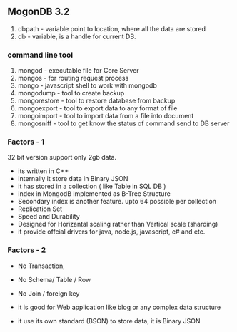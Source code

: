## MogonDB 3.2

1. dbpath - variable point to location, where all the data are stored
2. db - variable, is a handle for current DB.

### command line tool

1. mongod - executable file for Core Server
2. mongos - for routing request process
3. mongo - javascript shell to work with mongodb
4. mongodump - tool to create backup
5. mongorestore - tool to restore database from backup
6. mongoexport - tool to export data to any format of file
7. mongoimport - tool to import data from a file into document
8. mongosniff - tool to get know the status of command send to DB server

### Factors - 1

32 bit version support only 2gb data.

* its written in C++
* internally it store data in Binary JSON
* it has stored in a collection \( like Table in SQL DB \)
* index in MongodB implemented as B-Tree Structure
* Secondary index is another feature. upto 64 possible per collection
* Replication Set
* Speed and Durability
* Designed for Horizantal scaling rather than Vertical scale \(sharding\)
* it provide offcial drivers for java, node.js, javascript, c\# and etc.

### Factors - 2

* No Transaction,

* No Schema\/ Table \/ Row

* No Join \/ foreign key

* it is good for Web application like blog or any complex data structure
* it use its own standard \(BSON\) to store data, it is Binary JSON

